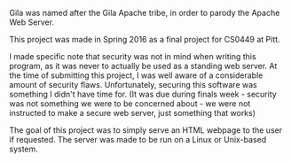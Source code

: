 Gila was named after the Gila Apache tribe, in order to parody the Apache Web Server.

This project was made in Spring 2016 as a final project for CS0449 at Pitt.

I made specific note that security was not in mind when writing this program, as it was never to actually be used as a standing web server. At the time of submitting this project, I was well aware of a considerable amount of security flaws. Unfortunately, securing this software was something I didn't have time for. (It was due during finals week - security was not something we were to be concerned about - we were not instructed to make a secure web server, just something that works)

The goal of this project was to simply serve an HTML webpage to the user if requested. The server was made to be run on a Linux or Unix-based system.
